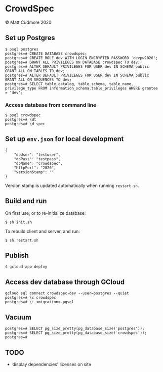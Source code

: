 # CrowdSpec

© Matt Cudmore 2020

## Set up Postgres

```
$ psql postgres
postgres=# CREATE DATABASE crowdspec;
postgres=# CREATE ROLE dev WITH LOGIN ENCRYPTED PASSWORD 'devpw2020';
postgres=# GRANT ALL PRIVILEGES ON DATABASE crowdspec TO dev;
postgres=# ALTER DEFAULT PRIVILEGES FOR USER dev IN SCHEMA public GRANT ALL ON TABLES TO dev;
postgres=# ALTER DEFAULT PRIVILEGES FOR USER dev IN SCHEMA public GRANT ALL ON SEQUENCES TO dev;
postgres=# SELECT table_catalog, table_schema, table_name, privilege_type FROM information_schema.table_privileges WHERE grantee = 'dev';
```

### Access database from command line

```
$ psql crowdspec
postgres=# \dt
postgres=# \d spec
```

## Set up `env.json` for local development

```
{
	"dbUser": "testuser",
	"dbPass": "testpass",
	"dbName": "crowdspec",
	"httpPort": "2020",
	"versionStamp": ""
}
```

Version stamp is updated automatically when running `restart.sh`.

## Build and run

On first use, or to re-initialize database:
```
$ sh init.sh
```

To rebuild client and server, and run:
```
$ sh restart.sh
```

## Publish

```
$ gcloud app deploy
```

## Access dev database through GCloud

```
gcloud sql connect crowdspec-dev --user=postgres --quiet
postgres=# \c crowdspec
postgres=# \i <migration>.pgsql
```

## Vacuum

```
postgres=# SELECT pg_size_pretty(pg_database_size('postgres'));
postgres=# SELECT pg_size_pretty(pg_database_size('crowdspec'));
postgres=#
```

## TODO

- display dependencies' licenses on site
